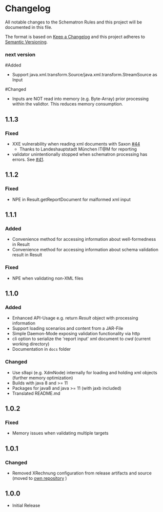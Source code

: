 # Changelog

All notable changes to the Schematron Rules and this project will be documented in this file.

The format is based on [Keep a Changelog](https://keepachangelog.com/en/1.0.0/)
and this project adheres to [Semantic Versioning](https://semver.org/spec/v2.0.0.html).
### next version
#Added
- Support java.xml.transform.Source/java.xml.transform.StreamSource as Input

#Changed 
- Inputs are NOT read into memory (e.g. Byte-Array) prior processing within the validtor. This reduces memory consumption.

## 1.1.3
### Fixed
- XXE vulnerability when reading xml documents with Saxon [#44](https://github.com/itplr-kosit/validator/issues/44) 
  - Thanks to Landeshauptstadt München IT@M for reporting
- validator unintentionally stopped when schematron processing has errors. See  [#41](https://github.com/itplr-kosit/validator/issues/41).

## 1.1.2
### Fixed
- NPE in Result.getReportDocument for malformed xml input

## 1.1.1
### Added
- Convenience method for accessing information about well-formedness in Result
- Convenience method for accessing information about schema validation result in Result
### Fixed
- NPE when validating non-XML files

## 1.1.0
### Added
- Enhanced API-Usage e.g. return _Result_ object with processing information
- Support loading scenarios and content from a JAR-File
- Simple Daemon-Mode exposing validation functionality via http
- cli option to serialize the 'report input' xml document to _cwd_ (current working directory)
- Documentation in `docs` folder

### Changed
- Use s9api (e.g. XdmNode) internally for loading and holding xml objects (further memory optimization)
- Builds with java 8 and >= 11
- Packages for java8 and java >= 11 (with jaxb included)
- Translated README.md

## 1.0.2

### Fixed

- Memory issues when validating multiple targets

## 1.0.1

### Changed

- Removed XRechnung configuration from release artifacts and source (moved to [own repository](https://github.com/itplr-kosit/validator-configuration-xrechnung) )

## 1.0.0

- Initial Release
